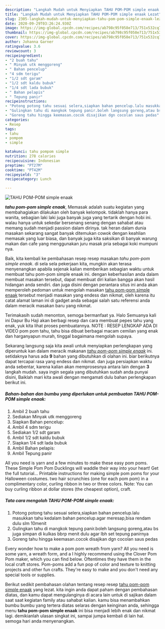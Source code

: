 ```yaml
---
description: "Langkah Mudah untuk Menyiapkan TAHU POM-POM simple enaak Lezat"
title: "Langkah Mudah untuk Menyiapkan TAHU POM-POM simple enaak Lezat"
slug: 2305-langkah-mudah-untuk-menyiapkan-tahu-pom-pom-simple-enaak-lezat
date: 2020-09-29T03:26:24.930Z
image: https://img-global.cpcdn.com/recipes/ab798c95f058e713/751x532cq70/tahu-pom-pom-simple-enaak-foto-resep-utama.jpg
thumbnail: https://img-global.cpcdn.com/recipes/ab798c95f058e713/751x532cq70/tahu-pom-pom-simple-enaak-foto-resep-utama.jpg
cover: https://img-global.cpcdn.com/recipes/ab798c95f058e713/751x532cq70/tahu-pom-pom-simple-enaak-foto-resep-utama.jpg
author: Johanna Garner
ratingvalue: 3.6
reviewcount: 3
recipeingredient:
- "2 buah tahu"
- " Minyak utk menggoreng"
- " Bahan pencelup"
- "4 sdm terigu"
- "1/2 sdt garam"
- "1/2 sdt kaldu bubuk"
- "1/4 sdt lada bubuk"
- " Bahan pelapis"
- " Tepung panir"
recipeinstructions:
- "Potong potong tahu sesuai selera,siapkan bahan pencelup.lalu masukkan tahu kedalam bahan pencelup.agar meresap,bisa rendam dulu slm 10menit"
- "Gulingkan tahu di mangkok tepung panir.boleh langsung goreng,atau bs juga simpan di kulkas bbrp menit dulu agar lbh set tepung panirnya"
- "Goreng tahu hingga keemasan.cocok disajikan dgn cocolan saus pedas"
categories:
- Resep
tags:
- tahu
- pompom
- simple

katakunci: tahu pompom simple 
nutrition: 278 calories
recipecuisine: Indonesian
preptime: "PT27M"
cooktime: "PT42M"
recipeyield: "3"
recipecategory: Lunch

---
```



![TAHU POM-POM simple enaak](https://img-global.cpcdn.com/recipes/ab798c95f058e713/751x532cq70/tahu-pom-pom-simple-enaak-foto-resep-utama.jpg)

<b><i>tahu pom-pom simple enaak</i></b>, Memasak adalah suatu kegiatan yang membahagiakan dilakukan oleh banyak kelompok. tidaklah hanya para wanita, sebagian laki laki juga banyak juga yang tertarik dengan hobi ini. walau hanya untuk sekedar bersenang senang dengan sahabat atau memang sudah menjadi passion dalam dirinya. tak heran dalam dunia masakan sekarang sangat banyak ditemukan cowok dengan keahlian memasak yang luar biasa, dan banyak juga kita saksikan di banyak warung makan dan cafe yang menggunakan juru masak pria sebagai koki mumpuni nya.

Baik, kita kembali ke pembahasan resep resep masakan <i>tahu pom-pom simple enaak</i>. di sela sela pekerjaan kita, mungkin akan terasa menyenangkan apabila sejenak kalian memberikan sebagian waktu untuk membuat tahu pom-pom simple enaak ini. dengan keberhasilan anda dalam membuat masakan tersebut, dapat membuat diri kalian bangga akan hasil hidangan anda sendiri. dan juga disini dengan perantara situs ini anda akan memperoleh pedoman untuk mengolah masakan <u>tahu pom-pom simple enaak</u> tersebut menjadi masakan yang endess dan nikmat, oleh karena itu catat alamat laman ini di gadget anda sebagai salah satu referensi anda dalam meracik masakan baru yang nikmat.

Terimakasih sudah menonton, semoga bermanfaat ya. Halo Semuanya kali ini Dapur Bu Haji akan berbagi resep dan cara membuat pepes tahu yang enak, yuk kita lihat proses pembuatannya. NOTE : RESEP LENGKAP ADA DI VIDEO pom pom tahu, tahu bisa dibuat berbagai macam cemilan yang enak dan harganyapun murah, tinggal bagaimana mengolah supaya.


Sekarang langsung saja kita awali untuk menyiapkan perlengkapan yang diperuntuk kan dalam meracik makanan <u><i>tahu pom-pom simple enaak</i></u> ini. setidaknya harus ada <b>9</b> bahan yang dibutuhkan di olahan ini. biar berikutnya dapat tercapai rasa yang endess dan nikmat. dan juga persiapkan waktu anda sebentar, karena kalian akan memprosesnya antara lain dengan <b>3</b> langkah mudah. saya ingin segala yang dibutuhkan sudah anda punyai disini, Baiklah mari kita awali dengan mengamati dulu bahan perlengkapan berikut ini.

<!--inarticleads1-->

##### Bahan-bahan dan bumbu yang diperlukan untuk pembuatan TAHU POM-POM simple enaak:

1. Ambil 2 buah tahu
1. Sediakan  Minyak utk menggoreng
1. Siapkan  Bahan pencelup:
1. Ambil 4 sdm terigu
1. Sediakan 1/2 sdt garam
1. Ambil 1/2 sdt kaldu bubuk
1. Siapkan 1/4 sdt lada bubuk
1. Ambil  Bahan pelapis:
1. Ambil  Tepung panir


All you need is yarn and a few minutes to make these easy pom poms. These Simple Pom Pom Ducklings will waddle their way into your heart! Get the full tutorial… Printable instructions for making simple pom poms for your Halloween costumes. two hair scrunchies (one for each pom pom) in a complimentary color, curling ribbon in two or three colors. Note: You can buy curling ribbon at dollar stores (the cheapest option), craft. 

<!--inarticleads2-->

##### Tata cara mengolah TAHU POM-POM simple enaak:

1. Potong potong tahu sesuai selera,siapkan bahan pencelup.lalu masukkan tahu kedalam bahan pencelup.agar meresap,bisa rendam dulu slm 10menit
1. Gulingkan tahu di mangkok tepung panir.boleh langsung goreng,atau bs juga simpan di kulkas bbrp menit dulu agar lbh set tepung panirnya
1. Goreng tahu hingga keemasan.cocok disajikan dgn cocolan saus pedas


Every wonder how to make a pom pom wreath from yarn? All you need is some yarn, a wreath form, and a I highly recommend using the Clover Pom Pom maker, which you can find below. Oftentimes they have them in the local craft stores. Pom-poms add a fun pop of color and texture to knitting projects and other fun crafts. They&#39;re easy to make and you don&#39;t need any special tools or supplies. 

Berikut sedikit pembahasan olahan tentang resep resep <u>tahu pom-pom simple enaak</u> yang lezat. kita ingin anda dapat paham dengan pembahasan diatas, dan kamu dapat mengulanginya di acara lain untuk di sajikan dalam saat saat kegiatan family atau sahabat kalian. kamu bisa menambahkan bumbu bumbu yang tertera diatas selaras dengan keinginan anda, sehingga menu <b>tahu pom-pom simple enaak</b> ini bisa menjadi lebih enak dan nikmat lagi. demikianlah ulasan singkat ini, sampai jumpa kembali di lain hal. semoga hari anda menyenangkan.
